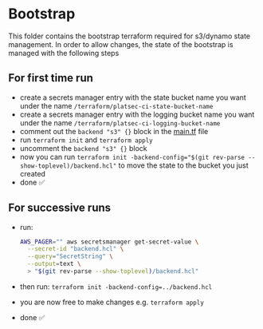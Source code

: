 # Bootstrap

This folder contains the bootstrap terraform required for s3/dynamo state management.
In order to allow changes, the state of the bootstrap is managed with the following steps

## For first time run

- create a secrets manager entry with the state bucket name you want under the name `/terraform/platsec-ci-state-bucket-name`
- create a secrets manager entry with the logging bucket name you want under the name `/terraform/platsec-ci-logging-bucket-name`
- comment out the `backend "s3" {}` block in the [main.tf](./main.tf) file
- run `terraform init` and `terraform apply`
- uncomment the `backend "s3" {}` block
- now you can run `terraform init -backend-config="$(git rev-parse --show-toplevel)/backend.hcl"` to move the state to the bucket you just created
- done ✅

## For successive runs

- run:

    ```bash
    AWS_PAGER="" aws secretsmanager get-secret-value \
      --secret-id "backend.hcl" \
      --query="SecretString" \
      --output=text \
      > "$(git rev-parse --show-toplevel)/backend.hcl"
    ```

- then run: `terraform init -backend-config=../backend.hcl`
- you are now free to make changes e.g. `terraform apply`
- done ✅
